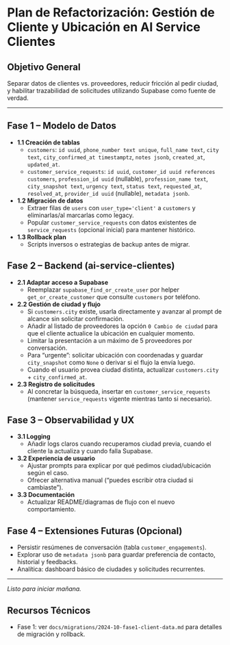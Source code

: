# Plan de Refactorización: Gestión de Cliente y Ubicación en AI Service Clientes

## Objetivo General
Separar datos de clientes vs. proveedores, reducir fricción al pedir ciudad, y habilitar trazabilidad de solicitudes utilizando Supabase como fuente de verdad.

---

## Fase 1 – Modelo de Datos
- **1.1 Creación de tablas**
  - `customers`: `id uuid`, `phone_number text unique`, `full_name text`, `city text`, `city_confirmed_at timestamptz`, `notes jsonb`, `created_at`, `updated_at`.
  - `customer_service_requests`: `id uuid`, `customer_id uuid references customers`, `profession_id uuid` (nullable), `profession_name text`, `city_snapshot text`, `urgency text`, `status text`, `requested_at`, `resolved_at`, `provider_id uuid` (nullable), `metadata jsonb`.
- **1.2 Migración de datos**
  - Extraer filas de `users` con `user_type='client'` a `customers` y eliminarlas/al marcarlas como legacy.
  - Popular `customer_service_requests` con datos existentes de `service_requests` (opcional inicial) para mantener histórico.
- **1.3 Rollback plan**
  - Scripts inversos o estrategias de backup antes de migrar.

## Fase 2 – Backend (ai-service-clientes)
- **2.1 Adaptar acceso a Supabase**
  - Reemplazar `supabase_find_or_create_user` por helper `get_or_create_customer` que consulte `customers` por teléfono.
- **2.2 Gestión de ciudad y flujo**
  - Si `customers.city` existe, usarla directamente y avanzar al prompt de alcance sin solicitar confirmación.
  - Añadir al listado de proveedores la opción `0 Cambio de ciudad` para que el cliente actualice la ubicación en cualquier momento.
  - Limitar la presentación a un máximo de 5 proveedores por conversación.
  - Para “urgente”: solicitar ubicación con coordenadas y guardar `city_snapshot` como `None` o derivar si el flujo la envía luego.
  - Cuando el usuario provea ciudad distinta, actualizar `customers.city` + `city_confirmed_at`.
- **2.3 Registro de solicitudes**
  - Al concretar la búsqueda, insertar en `customer_service_requests` (mantener `service_requests` vigente mientras tanto si necesario).

## Fase 3 – Observabilidad y UX
- **3.1 Logging**
  - Añadir logs claros cuando recuperamos ciudad previa, cuando el cliente la actualiza y cuando falla Supabase.
- **3.2 Experiencia de usuario**
  - Ajustar prompts para explicar por qué pedimos ciudad/ubicación según el caso.
  - Ofrecer alternativa manual (“puedes escribir otra ciudad si cambiaste”).
- **3.3 Documentación**
  - Actualizar README/diagramas de flujo con el nuevo comportamiento.

## Fase 4 – Extensiones Futuras (Opcional)
- Persistir resúmenes de conversación (tabla `customer_engagements`).
- Explorar uso de `metadata jsonb` para guardar preferencia de contacto, historial y feedbacks.
- Analítica: dashboard básico de ciudades y solicitudes recurrentes.

---

_Listo para iniciar mañana._

## Recursos Técnicos
- Fase 1: ver `docs/migrations/2024-10-fase1-client-data.md` para detalles de migración y rollback.
